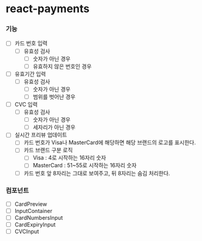 # react-payments
### 기능
- [ ] 카드 번호 입력
    - [ ] 유효성 검사
        - [ ] 숫자가 아닌 경우
        - [ ] 유효하지 않은 번호인 경우
- [ ] 유효기간 입력
    - [ ] 유효성 검사
        - [ ] 숫자가 아닌 경우
        - [ ] 범위를 벗어난 경우
- [ ] CVC 입력
    - [ ] 유효성 검사
        - [ ] 숫자가 아닌 경우
        - [ ] 세자리가 아닌 경우
- [ ] 실시간 프리뷰 업데이트
    - [ ] 카드 번호가 Visa나 MasterCard에 해당하면 해당 브랜드의 로고를 표시한다.
    - [ ] 카드 브랜드 구분 로직
      - [ ] Visa : 4로 시작하는 16자리 숫자
      - [ ] MasterCard : 51~55로 시작하는 16자리 숫자
    - [ ] 카드 번호 앞 8자리는 그대로 보여주고, 뒤 8자리는 숨김 처리한다.

### 컴포넌트
- [ ] CardPreview
- [ ] InputContainer
- [ ] CardNumbersInput
- [ ] CardExpiryInput
- [ ] CVCInput